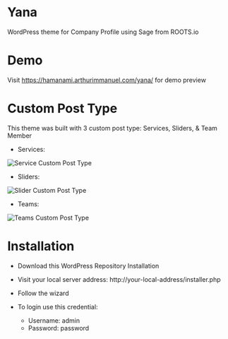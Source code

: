 # Yana
WordPress theme for Company Profile using Sage from ROOTS.io

# Demo
Visit https://hamanami.arthurimmanuel.com/yana/ for demo preview

# Custom Post Type
This theme was built with 3 custom post type: Services, Sliders, &amp; Team Member
- Services:
<img alt="Service Custom Post Type" src="https://arthurimmanuel.com/assets/img/yana-service.jpg" />

- Sliders:
<img alt="Slider Custom Post Type" src="https://arthurimmanuel.com/assets/img/yana-slider.jpg" />

- Teams:
<img alt="Teams Custom Post Type" src="https://arthurimmanuel.com/assets/img/yana-team.jpg" />

# Installation
- Download this WordPress Repository Installation
- Visit your local server address: http://your-local-address/installer.php
- Follow the wizard
- To login use this credential:

    - Username: admin
    - Password: password